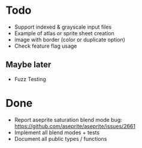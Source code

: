 # Todo

- Support indexed & grayscale input files
- Example of atlas or sprite sheet creation
- image with border (color or duplicate option)
- Check feature flag usage

## Maybe later

- Fuzz Testing

# Done

- Report aseprite saturation blend mode bug: https://github.com/aseprite/aseprite/issues/2661
- Implement all blend modes + tests
- Document all public types / functions
